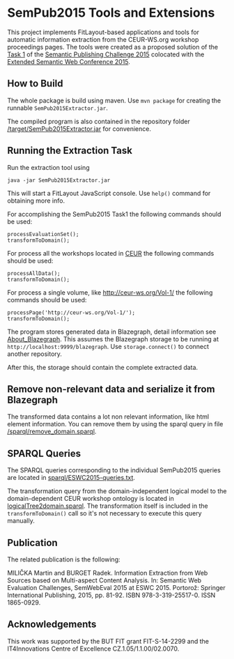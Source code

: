 SemPub2015 Tools and Extensions
===============================

This project implements FitLayout-based applications and tools for automatic information extraction from the CEUR-WS.org workshop proceedings pages. The tools were created as a proposed solution of the 
[Task 1](https://github.com/ceurws/lod/wiki/Task1) of the [Semantic Publishing Challenge 2015](https://github.com/ceurws/lod/wiki/SemPub2015) colocated with the [Extended Semantic Web Conference 2015](http://2015.eswc-conferences.org/).

How to Build
------------

The whole package is build using maven. Use `mvn package` for creating the runnable `SemPub2015Extractor.jar`.

The compiled program is also contained in the repository folder [/target/SemPub2015Extractor.jar](https://github.com/liyakun/ToolsEswc/blob/master/target/SemPub2015Extractor.jar) for convenience.


Running the Extraction Task
---------------------------

Run the extraction tool using
```
java -jar SemPub2015Extractor.jar
```

This will start a FitLayout JavaScript console. Use `help()` command for obtaining more info.

For accomplishing the SemPub2015 Task1 the following commands should be used:
```
processEvaluationSet();
transformToDomain();
```

For process all the workshops located in [CEUR](http://ceur-ws.org/) the following commands should be used:
```
processAllData();
transformToDomain();
```

For process a single volume, like http://ceur-ws.org/Vol-1/ the following commands should be used:
```
processPage('http://ceur-ws.org/Vol-1/');
transformToDomain();
```

The program stores generated data in Blazegraph, detail information see [About_Blazegraph](https://wiki.blazegraph.com/wiki/index.php/About_Blazegraph). This assumes the Blazegraph storage to be running at `http://localhost:9999/blazegraph`. Use `storage.connect()` to connect another repository.

After this, the storage should contain the complete extracted data.


Remove non-relevant data and serialize it from Blazegraph
---------------------------
The transformed data contains a lot non relevant information, like html element information. You can remove them by using the sparql query in file [/sparql/remove_domain.sparql](https://github.com/liyakun/ToolsEswc/tree/master/sparql).

SPARQL Queries
--------------
The SPARQL queries corresponding to the individual SemPub2015 queries are located in [sparql/ESWC2015-queries.txt](https://github.com/FitLayout/ToolsEswc/blob/master/sparql/ESWC2015-queries.txt).

The transformation query from the domain-independent logical model to the domain-dependent CEUR workshop ontology is located in [logicalTree2domain.sparql](https://github.com/FitLayout/ToolsEswc/blob/master/src/main/resources/sparql/logicalTree2domain.sparql). The transformation itself is included in the `transformToDomain()` call so it's not necessary to execute this query manually.

Publication
-----------
The related publication is the following:

MILIČKA Martin and BURGET Radek. Information Extraction from Web Sources based on Multi-aspect Content Analysis. In: Semantic Web Evaluation Challenges, SemWebEval 2015 at ESWC 2015. Portorož: Springer International Publishing, 2015, pp. 81-92. ISBN 978-3-319-25517-0. ISSN 1865-0929.

Acknowledgements
----------------
This work was supported by the BUT FIT grant FIT-S-14-2299 and the IT4Innovations Centre of Excellence CZ.1.05/1.1.00/02.0070.
